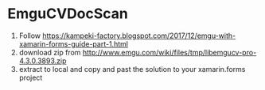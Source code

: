 # EmguCVDocScan
1) Follow https://kampeki-factory.blogspot.com/2017/12/emgu-with-xamarin-forms-guide-part-1.html
2) download zip from http://www.emgu.com/wiki/files/tmp/libemgucv-pro-4.3.0.3893.zip
3) extract to local and copy and past the solution to your xamarin.forms project

